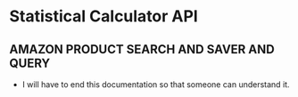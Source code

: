 # Statistical Calculator API

## AMAZON PRODUCT SEARCH AND SAVER AND QUERY

 - I will have to end this documentation so that someone can understand it.
 